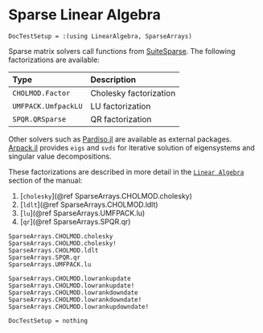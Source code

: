 # Sparse Linear Algebra

```@meta
DocTestSetup = :(using LinearAlgebra, SparseArrays)
```

Sparse matrix solvers call functions from [SuiteSparse](http://suitesparse.com). The following factorizations are available:

| Type                              | Description                                   |
|:--------------------------------- |:--------------------------------------------- |
| `CHOLMOD.Factor`      | Cholesky factorization                        |
| `UMFPACK.UmfpackLU`   | LU factorization                              |
| `SPQR.QRSparse`       | QR factorization                              |

Other solvers such as [Pardiso.jl](https://github.com/JuliaSparse/Pardiso.jl/) are available as external packages. [Arpack.jl](https://julialinearalgebra.github.io/Arpack.jl/stable/) provides `eigs` and `svds` for iterative solution of eigensystems and singular value decompositions.

These factorizations are described in more detail in the
[`Linear Algebra`](https://docs.julialang.org/en/v1/stdlib/LinearAlgebra/)
section of the manual:

1. [`cholesky`](@ref SparseArrays.CHOLMOD.cholesky)
2. [`ldlt`](@ref SparseArrays.CHOLMOD.ldlt)
3. [`lu`](@ref SparseArrays.UMFPACK.lu)
4. [`qr`](@ref SparseArrays.SPQR.qr)

```@docs
SparseArrays.CHOLMOD.cholesky
SparseArrays.CHOLMOD.cholesky!
SparseArrays.CHOLMOD.ldlt
SparseArrays.SPQR.qr
SparseArrays.UMFPACK.lu
```

```@docs
SparseArrays.CHOLMOD.lowrankupdate
SparseArrays.CHOLMOD.lowrankupdate!
SparseArrays.CHOLMOD.lowrankdowndate
SparseArrays.CHOLMOD.lowrankdowndate!
SparseArrays.CHOLMOD.lowrankupdowndate!
```

```@meta
DocTestSetup = nothing
```
